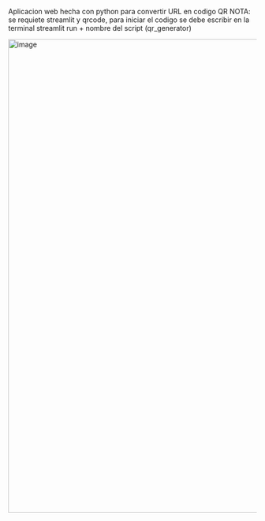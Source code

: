 Aplicacion web hecha con python para convertir URL en codigo QR
NOTA: se requiete streamlit y qrcode, para iniciar el codigo se debe escribir en la terminal streamlit run + nombre del script (qr_generator)

<img width="960" alt="image" src="https://github.com/Juanscancelada/qr_generator/assets/123410586/fb06730b-efe9-4a78-a1fa-76139d8ac0cb">

